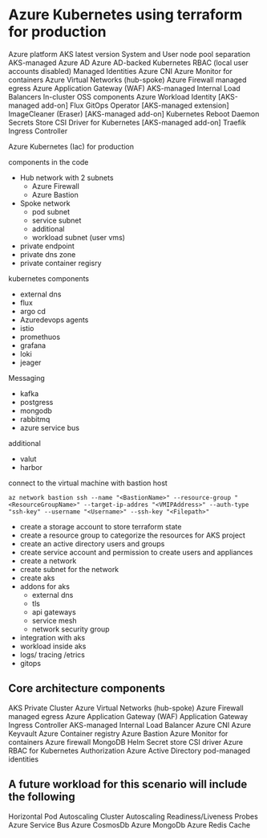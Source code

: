 # Azure Kubernetes using terraform for production 

Azure platform
AKS  latest version 
System and User node pool separation
AKS-managed Azure AD
Azure AD-backed Kubernetes RBAC (local user accounts disabled)
Managed Identities
Azure CNI
Azure Monitor for containers
Azure Virtual Networks (hub-spoke)
Azure Firewall managed egress
Azure Application Gateway (WAF)
AKS-managed Internal Load Balancers
In-cluster OSS components
Azure Workload Identity [AKS-managed add-on]
Flux GitOps Operator [AKS-managed extension]
ImageCleaner (Eraser) [AKS-managed add-on]
Kubernetes Reboot Daemon
Secrets Store CSI Driver for Kubernetes [AKS-managed add-on]
Traefik Ingress Controller




Azure Kubernetes (Iac)  for production  

components in the code 

- Hub network with 2 subnets
  - Azure Firewall 
  - Azure Bastion
- Spoke network 
  - pod subnet
  - service subnet
  - additional 
  - workload subnet (user vms)
- private endpoint 
- private dns zone 
- private container regisry

kubernetes components
- external dns
- flux
- argo cd
- Azuredevops agents
- istio
- promethuos 
- grafana 
- loki
- jeager

Messaging 
- kafka
- postgress
- mongodb
- rabbitmq
- azure service bus

additional
- valut
- harbor 

connect to the virtual machine with bastion host 

```
az network bastion ssh --name "<BastionName>" --resource-group "<ResourceGroupName>" --target-ip-addres "<VMIPAddress>" --auth-type "ssh-key" --username "<Username>" --ssh-key "<Filepath>"
```

- create a storage account to store terraform state 
- create a resource group to categorize the resources for AKS project
- create an active directory users and groups
- create service account and permission to create users and appliances 
- create a network
- create subnet for the network 
- create aks 
- addons for aks
  - external dns
  - tls
  - api gateways
  - service mesh
  - network security group
- integration with aks
- workload inside aks
- logs/ tracing /etrics
- gitops

## Core architecture components
AKS Private Cluster
Azure Virtual Networks (hub-spoke)
Azure Firewall managed egress
Azure Application Gateway (WAF)
Application Gateway Ingress Controller
AKS-managed Internal Load Balancer
Azure CNI
Azure Keyvault
Azure Container registry
Azure Bastion
Azure Monitor for containers
Azure firewall
MongoDB
Helm
Secret store CSI driver
Azure RBAC for Kubernetes Authorization
Azure Active Directory pod-managed identities


## A future workload for this scenario will include the following

Horizontal Pod Autoscaling
Cluster Autoscaling
Readiness/Liveness Probes
Azure Service Bus
Azure CosmosDb
Azure MongoDb
Azure Redis Cache


